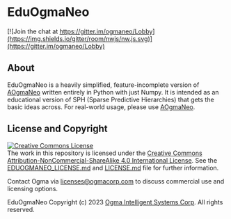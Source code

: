 <!---
  EduOgmaNeo
  Copyright(c) 2023 Ogma Intelligent Systems Corp. All rights reserved.

  This copy of EduOgmaNeo is licensed to you under the terms described
  in the EDUOGMANEO_LICENSE.md file included in this distribution.
--->

# EduOgmaNeo

[![Join the chat at https://gitter.im/ogmaneo/Lobby](https://img.shields.io/gitter/room/nwjs/nw.js.svg)](https://gitter.im/ogmaneo/Lobby)

## About 

EduOgmaNeo is a heavily simplified, feature-incomplete version of [AOgmaNeo](https://github.com/ogmacorp/AOgmaNeo) written entirely in Python with just Numpy.
It is intended as an educational version of SPH (Sparse Predictive Hierarchies) that gets the basic ideas across.
For real-world usage, please use [AOgmaNeo](https://github.com/ogmacorp/AOgmaNeo).

## License and Copyright

<a rel="license" href="http://creativecommons.org/licenses/by-nc-sa/4.0/"><img alt="Creative Commons License" style="border-width:0" src="https://i.creativecommons.org/l/by-nc-sa/4.0/88x31.png" /></a><br />The work in this repository is licensed under the <a rel="license" href="http://creativecommons.org/licenses/by-nc-sa/4.0/">Creative Commons Attribution-NonCommercial-ShareAlike 4.0 International License</a>. See the  [EDUOGMANEO_LICENSE.md](./EDUOGMANEO_LICENSE.md) and [LICENSE.md](./LICENSE.md) file for further information.

Contact Ogma via licenses@ogmacorp.com to discuss commercial use and licensing options.

EduOgmaNeo Copyright (c) 2023 [Ogma Intelligent Systems Corp](https://ogmacorp.com). All rights reserved.
